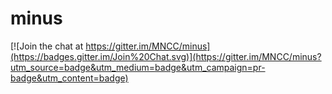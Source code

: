 # minus

[![Join the chat at https://gitter.im/MNCC/minus](https://badges.gitter.im/Join%20Chat.svg)](https://gitter.im/MNCC/minus?utm_source=badge&utm_medium=badge&utm_campaign=pr-badge&utm_content=badge)
